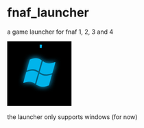 # fnaf_launcher
a game launcher for fnaf 1, 2, 3 and 4

![](images/windows.gif)

the launcher only supports windows (for now)
